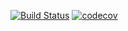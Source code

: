 [![Build Status](https://www.travis-ci.org/lofty77/OnlyForTest.svg?branch=master)](https://www.travis-ci.org/lofty77/OnlyForTest)
[![codecov](https://codecov.io/gh/lofty77/OnlyForTest/branch/master/graph/badge.svg)](https://codecov.io/gh/lofty77/OnlyForTest)
